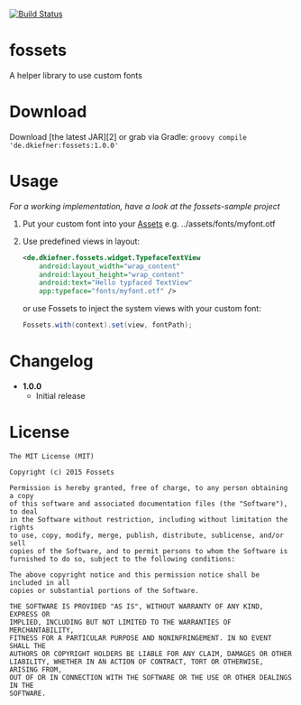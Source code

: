 [![Build Status](https://travis-ci.org/dkiefner/fossets.svg?branch=master)](https://travis-ci.org/dkiefner)
# fossets
A helper library to use custom fonts

# Download
Download [the latest JAR][2] or grab via Gradle:
    ```groovy
    compile 'de.dkiefner:fossets:1.0.0'
    ```

# Usage
*For a working implementation, have a look at the fossets-sample project*

1. Put your custom font into your [Assets](https://developer.android.com/tools/projects/index.html#ApplicationModules) e.g. ../assets/fonts/myfont.otf

2.  Use predefined views in layout:
    ``` xml
    <de.dkiefner.fossets.widget.TypefaceTextView
        android:layout_width="wrap_content"
        android:layout_height="wrap_content"
        android:text="Hello typfaced TextView"
        app:typeface="fonts/myfont.otf" />
    ```
    
    or use Fossets to inject the system views with your custom font:
    ``` java
    Fossets.with(context).set(view, fontPath);
    ```

# Changelog
* **1.0.0**
    * Initial release


# License
    The MIT License (MIT)

    Copyright (c) 2015 Fossets

    Permission is hereby granted, free of charge, to any person obtaining a copy
    of this software and associated documentation files (the "Software"), to deal
    in the Software without restriction, including without limitation the rights
    to use, copy, modify, merge, publish, distribute, sublicense, and/or sell
    copies of the Software, and to permit persons to whom the Software is
    furnished to do so, subject to the following conditions:

    The above copyright notice and this permission notice shall be included in all
    copies or substantial portions of the Software.

    THE SOFTWARE IS PROVIDED "AS IS", WITHOUT WARRANTY OF ANY KIND, EXPRESS OR
    IMPLIED, INCLUDING BUT NOT LIMITED TO THE WARRANTIES OF MERCHANTABILITY,
    FITNESS FOR A PARTICULAR PURPOSE AND NONINFRINGEMENT. IN NO EVENT SHALL THE
    AUTHORS OR COPYRIGHT HOLDERS BE LIABLE FOR ANY CLAIM, DAMAGES OR OTHER
    LIABILITY, WHETHER IN AN ACTION OF CONTRACT, TORT OR OTHERWISE, ARISING FROM,
    OUT OF OR IN CONNECTION WITH THE SOFTWARE OR THE USE OR OTHER DEALINGS IN THE
    SOFTWARE.
